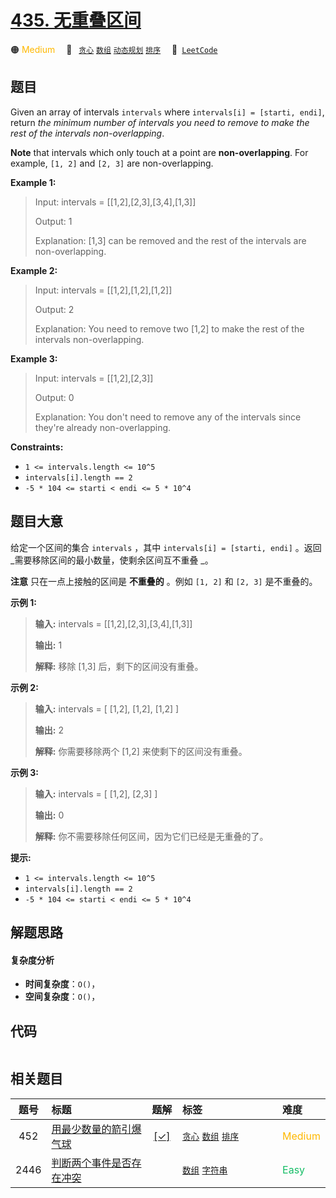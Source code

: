 # [435. 无重叠区间](https://leetcode.com/problems/non-overlapping-intervals)

🟠 <font color=#ffb800>Medium</font>&emsp; 🔖&ensp; [`贪心`](/leetcode/outline/tag/greedy.md) [`数组`](/leetcode/outline/tag/array.md) [`动态规划`](/leetcode/outline/tag/dynamic-programming.md) [`排序`](/leetcode/outline/tag/sorting.md)&emsp; 🔗&ensp;[`LeetCode`](https://leetcode.com/problems/non-overlapping-intervals)

## 题目

Given an array of intervals `intervals` where `intervals[i] = [starti, endi]`,
return _the minimum number of intervals you need to remove to make the rest of
the intervals non-overlapping_.

**Note** that intervals which only touch at a point are **non-overlapping**.
For example, `[1, 2]` and `[2, 3]` are non-overlapping.



**Example 1:**

> Input: intervals = [[1,2],[2,3],[3,4],[1,3]]
> 
> Output: 1
> 
> Explanation: [1,3] can be removed and the rest of the intervals are non-overlapping.

**Example 2:**

> Input: intervals = [[1,2],[1,2],[1,2]]
> 
> Output: 2
> 
> Explanation: You need to remove two [1,2] to make the rest of the intervals non-overlapping.

**Example 3:**

> Input: intervals = [[1,2],[2,3]]
> 
> Output: 0
> 
> Explanation: You don't need to remove any of the intervals since they're already non-overlapping.

**Constraints:**

  * `1 <= intervals.length <= 10^5`
  * `intervals[i].length == 2`
  * `-5 * 104 <= starti < endi <= 5 * 10^4`


## 题目大意

给定一个区间的集合 `intervals` ，其中 `intervals[i] = [starti, endi]` 。返回
_需要移除区间的最小数量，使剩余区间互不重叠  _。

**注意**  只在一点上接触的区间是 **不重叠的** 。例如 `[1, 2]` 和 `[2, 3]` 是不重叠的。



**示例 1:**

> 
> 
> 
> 
> 
> **输入:** intervals = [[1,2],[2,3],[3,4],[1,3]]
> 
> **输出:** 1
> 
> **解释:** 移除 [1,3] 后，剩下的区间没有重叠。
> 
> 

**示例 2:**

> 
> 
> 
> 
> 
> **输入:** intervals = [ [1,2], [1,2], [1,2] ]
> 
> **输出:** 2
> 
> **解释:** 你需要移除两个 [1,2] 来使剩下的区间没有重叠。
> 
> 

**示例 3:**

> 
> 
> 
> 
> 
> **输入:** intervals = [ [1,2], [2,3] ]
> 
> **输出:** 0
> 
> **解释:** 你不需要移除任何区间，因为它们已经是无重叠的了。
> 
> 



**提示:**

  * `1 <= intervals.length <= 10^5`
  * `intervals[i].length == 2`
  * `-5 * 104 <= starti < endi <= 5 * 10^4`


## 解题思路

#### 复杂度分析

- **时间复杂度**：`O()`，
- **空间复杂度**：`O()`，

## 代码

```javascript

```

## 相关题目

<!-- prettier-ignore -->
| 题号 | 标题 | 题解 | 标签 | 难度 |
| :------: | :------ | :------: | :------ | :------ |
| 452 | [用最少数量的箭引爆气球](https://leetcode.com/problems/minimum-number-of-arrows-to-burst-balloons) | [[✓]](/leetcode/problem/0452.md) |  [`贪心`](/leetcode/outline/tag/greedy.md) [`数组`](/leetcode/outline/tag/array.md) [`排序`](/leetcode/outline/tag/sorting.md) | <font color=#ffb800>Medium</font> |
| 2446 | [判断两个事件是否存在冲突](https://leetcode.com/problems/determine-if-two-events-have-conflict) |  |  [`数组`](/leetcode/outline/tag/array.md) [`字符串`](/leetcode/outline/tag/string.md) | <font color=#15bd66>Easy</font> |

<style>
.blue {
    background-color: #096dd9;
    padding: 0.25rem 0.5rem;
    margin: 0;
    font-size: 0.85em;
    border-radius: 3px;
    color: white;
    font-weight: 500;
}
table th:first-of-type { width: 10%; }
table th:nth-of-type(2) { width: 35%; }
table th:nth-of-type(3) { width: 10%; }
table th:nth-of-type(4) { width: 35%; }
table th:nth-of-type(5) { width: 10%; }
</style>
